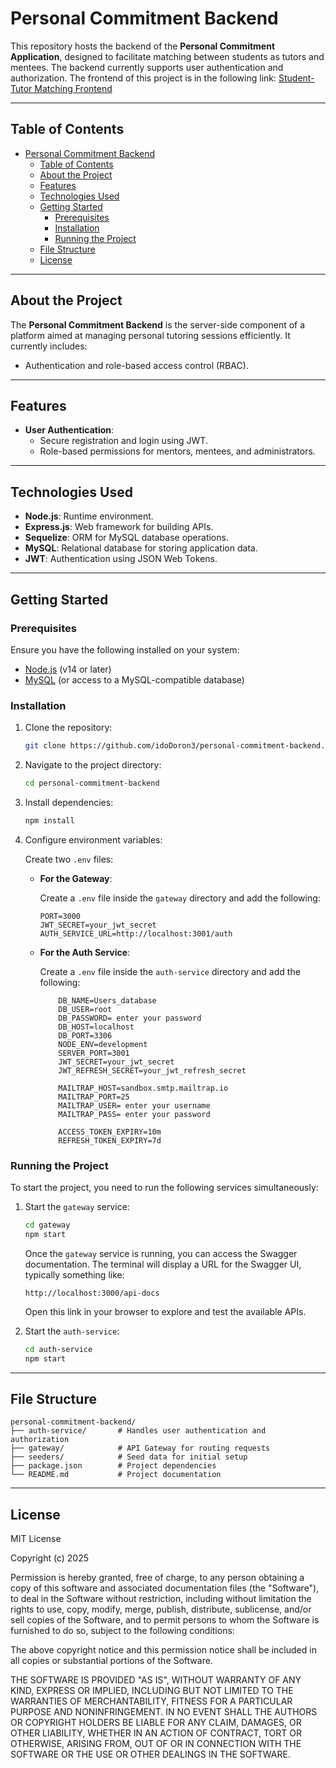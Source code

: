 # Personal Commitment Backend

This repository hosts the backend of the **Personal Commitment Application**, designed to facilitate matching between students as tutors and mentees. The backend currently supports user authentication and authorization. The frontend of this project is in the following link: [Student-Tutor Matching Frontend](https://github.com/IttaySegal/student-tutor-matching-frontend)


---

## Table of Contents

- [Personal Commitment Backend](#personal-commitment-backend)
  - [Table of Contents](#table-of-contents)
  - [About the Project](#about-the-project)
  - [Features](#features)
  - [Technologies Used](#technologies-used)
  - [Getting Started](#getting-started)
    - [Prerequisites](#prerequisites)
    - [Installation](#installation)
    - [Running the Project](#running-the-project)
  - [File Structure](#file-structure)
  - [License](#license)

---

## About the Project

The **Personal Commitment Backend** is the server-side component of a platform aimed at managing personal tutoring sessions efficiently. It currently includes:

- Authentication and role-based access control (RBAC).

---

## Features

- **User Authentication**:
  - Secure registration and login using JWT.
  - Role-based permissions for mentors, mentees, and administrators.

---

## Technologies Used

- **Node.js**: Runtime environment.
- **Express.js**: Web framework for building APIs.
- **Sequelize**: ORM for MySQL database operations.
- **MySQL**: Relational database for storing application data.
- **JWT**: Authentication using JSON Web Tokens.

---

## Getting Started

### Prerequisites

Ensure you have the following installed on your system:

- [Node.js](https://nodejs.org/) (v14 or later)
- [MySQL](https://www.mysql.com/) (or access to a MySQL-compatible database)

### Installation

1. Clone the repository:

   ```bash
   git clone https://github.com/idoDoron3/personal-commitment-backend.git
   ```

2. Navigate to the project directory:

   ```bash
   cd personal-commitment-backend
   ```

3. Install dependencies:

   ```bash
   npm install
   ```

4. Configure environment variables:

   Create two `.env` files:

   - **For the Gateway**:

     Create a `.env` file inside the `gateway` directory and add the following:

     ```plaintext
     PORT=3000
     JWT_SECRET=your_jwt_secret
     AUTH_SERVICE_URL=http://localhost:3001/auth
     ```

   - **For the Auth Service**:

     Create a `.env` file inside the `auth-service` directory and add the following:

     ```plaintext
         DB_NAME=Users_database
         DB_USER=root
         DB_PASSWORD= enter your password
         DB_HOST=localhost
         DB_PORT=3306
         NODE_ENV=development
         SERVER_PORT=3001
         JWT_SECRET=your_jwt_secret
         JWT_REFRESH_SECRET=your_jwt_refresh_secret

         MAILTRAP_HOST=sandbox.smtp.mailtrap.io
         MAILTRAP_PORT=25
         MAILTRAP_USER= enter your username
         MAILTRAP_PASS= enter your password

         ACCESS_TOKEN_EXPIRY=10m
         REFRESH_TOKEN_EXPIRY=7d
     ```

### Running the Project

To start the project, you need to run the following services simultaneously:

1. Start the `gateway` service:

   ```bash
   cd gateway
   npm start
   ```

   Once the `gateway` service is running, you can access the Swagger documentation. The terminal will display a URL for the Swagger UI, typically something like:

   ```plaintext
   http://localhost:3000/api-docs
   ```

   Open this link in your browser to explore and test the available APIs.

2. Start the `auth-service`:

   ```bash
   cd auth-service
   npm start
   ```

---

## File Structure

```plaintext
personal-commitment-backend/
├── auth-service/       # Handles user authentication and authorization
├── gateway/            # API Gateway for routing requests
├── seeders/            # Seed data for initial setup
├── package.json        # Project dependencies
└── README.md           # Project documentation
```

---

## License

MIT License

Copyright (c) 2025

Permission is hereby granted, free of charge, to any person obtaining a copy of this software and associated documentation files (the "Software"), to deal in the Software without restriction, including without limitation the rights to use, copy, modify, merge, publish, distribute, sublicense, and/or sell copies of the Software, and to permit persons to whom the Software is furnished to do so, subject to the following conditions:

The above copyright notice and this permission notice shall be included in all copies or substantial portions of the Software.

THE SOFTWARE IS PROVIDED "AS IS", WITHOUT WARRANTY OF ANY KIND, EXPRESS OR IMPLIED, INCLUDING BUT NOT LIMITED TO THE WARRANTIES OF MERCHANTABILITY, FITNESS FOR A PARTICULAR PURPOSE AND NONINFRINGEMENT. IN NO EVENT SHALL THE AUTHORS OR COPYRIGHT HOLDERS BE LIABLE FOR ANY CLAIM, DAMAGES, OR OTHER LIABILITY, WHETHER IN AN ACTION OF CONTRACT, TORT OR OTHERWISE, ARISING FROM, OUT OF OR IN CONNECTION WITH THE SOFTWARE OR THE USE OR OTHER DEALINGS IN THE SOFTWARE.
